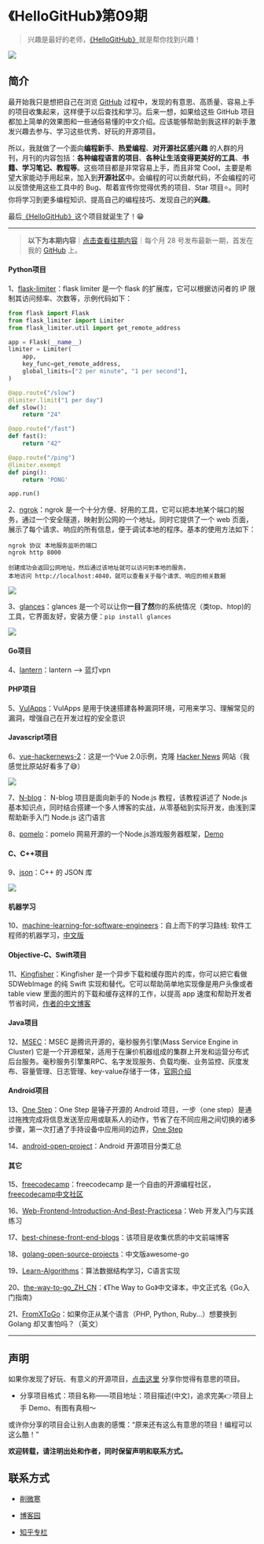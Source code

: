# 《HelloGitHub》第09期
>兴趣是最好的老师，[《HelloGitHub》](https://github.com/521xueweihan/HelloGitHub)就是帮你找到兴趣！

![](https://github.com/521xueweihan/HelloGitHub/blob/master/01/img/hello-github.jpg)

## 简介
最开始我只是想把自己在浏览 [GitHub](https://github.com/) 过程中，发现的有意思、高质量、容易上手的项目收集起来，这样便于以后查找和学习。后来一想，如果给这些 GitHub 项目都加上简单的效果图和一些通俗易懂的中文介绍。应该能够帮助到我这样的新手激发兴趣去参与、学习这些优秀、好玩的开源项目。

所以，我就做了一个面向**编程新手**、**热爱编程**、**对开源社区感兴趣** 的人群的月刊，月刊的内容包括：**各种编程语言的项目**、**各种让生活变得更美好的工具**、**书籍、学习笔记、教程等**。这些项目都是非常容易上手，而且非常 Cool，主要是希望大家能动手用起来，加入到**开源社区**中。会编程的可以贡献代码，不会编程的可以反馈使用这些工具中的 Bug、帮着宣传你觉得优秀的项目、Star 项目⭐️。同时你将学习到更多编程知识、提高自己的编程技巧、发现自己的**兴趣**。

最后[《HelloGitHub》](https://github.com/521xueweihan/HelloGitHub)这个项目就诞生了！😁

---
>**以下为本期内容**｜[点击查看往期内容](https://github.com/521xueweihan/HelloGitHub)｜每个月 28 号发布最新一期，首发在我的 [GitHub](https://github.com/521xueweihan) 上。

#### Python项目
1、[flask-limiter](https://github.com/alisaifee/flask-limiter)：flask limiter 是一个 flask 的扩展库，它可以根据访问者的 IP 限制其访问频率、次数等，示例代码如下：
```python
from flask import Flask
from flask_limiter import Limiter
from flask_limiter.util import get_remote_address

app = Flask(__name__)
limiter = Limiter(
    app,
    key_func=get_remote_address,
    global_limits=["2 per minute", "1 per second"],
)

@app.route("/slow")
@limiter.limit("1 per day")
def slow():
    return "24"

@app.route("/fast")
def fast():
    return "42"

@app.route("/ping")
@limiter.exempt
def ping():
    return 'PONG'

app.run()
```

2、[ngrok](https://github.com/inconshreveable/ngrok)：ngrok 是一个十分方便、好用的工具，它可以把本地某个端口的服务，通过一个安全隧道，映射到公网的一个地址。同时它提供了一个 web 页面，展示了每个请求、响应的所有信息，便于调试本地的程序。基本的使用方法如下：
```
ngrok 协议 本地服务监听的端口
ngrok http 8000

创建成功会返回公网地址，然后通过该地址就可以访问到本地的服务。
本地访问 http://localhost:4040，就可以查看关于每个请求、响应的相关数据
```

![](https://github.com/521xueweihan/HelloGitHub/blob/master/09/img/ngrok-show-min.png)

3、[glances](http://nicolargo.github.io/glances/)：glances 是一个可以让你**一目了然**你的系统情况（类top、htop)的工具，它界面友好，安装方便：`pip install glances`

![](https://github.com/521xueweihan/HelloGitHub/blob/master/09/img/glances-show-min.png)

#### Go项目
4、[lantern](https://github.com/getlantern/lantern)：lantern ——> 蓝灯vpn

#### PHP项目
5、[VulApps](https://github.com/Medicean/VulApps)：VulApps 是用于快速搭建各种漏洞环境，可用来学习、理解常见的漏洞，增强自己在开发过程的安全意识

#### Javascript项目
6、[vue-hackernews-2](https://github.com/vuejs/vue-hackernews-2.0)：这是一个Vue 2.0示例，克隆 [Hacker News]((https://news.ycombinator.com/)) 网站（我感觉比原站好看多了😅）

![](https://github.com/521xueweihan/HelloGitHub/blob/master/09/img/vue-hackernews-show-min.png)

7、[N-blog](https://github.com/nswbmw/N-blog)： N-blog 项目是面向新手的 Node.js 教程，该教程讲述了 Node.js 基本知识点，同时结合搭建一个多人博客的实战，从零基础到实际开发，由浅到深帮助新手入门 Node.js 这门语言

8、[pomelo](https://github.com/NetEase/pomelo)：pomelo 网易开源的一个Node.js游戏服务器框架，[Demo](http://pomelo.netease.com/demo.html)

#### C、C++项目
9、[json](https://github.com/nlohmann/json)：C++ 的 JSON 库

![](https://github.com/521xueweihan/HelloGitHub/blob/master/09/img/json-show.gif)

#### 机器学习
10、[machine-learning-for-software-engineers](https://github.com/ZuzooVn/machine-learning-for-software-engineers)：自上而下的学习路线: 软件工程师的机器学习，[中文版](https://github.com/ZuzooVn/machine-learning-for-software-engineers/blob/master/README-zh-CN.md)

#### Objective-C、Swift项目
11、[Kingfisher](https://github.com/onevcat/Kingfisher)：Kingfisher 是一个异步下载和缓存图片的库，你可以把它看做 SDWebImage 的纯 Swift 实现和替代。它可以帮助简单地实现像是用户头像或者 table view 里面的图片的下载和缓存这样的工作，以提高 app 速度和帮助开发者节省时间，[作者的中文博客](http://project.onevcat.com/)

#### Java项目
12、[MSEC](https://github.com/Tencent/MSEC)：MSEC 是腾讯开源的，毫秒服务引擎(Mass Service Engine in Cluster)
它是一个开源框架，适用于在廉价机器组成的集群上开发和运营分布式后台服务。毫秒服务引擎集RPC、名字发现服务、负载均衡、业务监控、灰度发布、容量管理、日志管理、key-value存储于一体，[官网介绍](http://haomiao.qq.com/index.html#documents)

#### Android项目
13、[One Step](https://github.com/SmartisanTech/android)：One Step 是锤子开源的 Android 项目，一步（one step）是通过拖拽完成将信息发送至应用或联系人的动作，节省了在不同应用之间切换的诸多步骤，第一次打通了手持设备中应用间的边界，[One Step](http://www.smartisan.com/m1/#/os?section=onestep)

14、[android-open-project](https://github.com/Trinea/android-open-project)：Android 开源项目分类汇总

#### 其它

15、[freecodecamp](https://github.com/FreeCodeCampChina/freecodecamp.cn)：freecodecamp 是一个自由的开源编程社区，[freecodecamp中文社区](https://freecodecamp.cn)

16、[Web-Frontend-Introduction-And-Best-Practicesa](https://github.com/wxyyxc1992/Web-Frontend-Introduction-And-Engineering-Practices)：Web 开发入门与实践练习

17、[best-chinese-front-end-blogs](https://github.com/FrankFang/best-chinese-front-end-blogs)：该项目是收集优质的中文前端博客

18、[golang-open-source-projects](https://github.com/hackstoic/golang-open-source-projects)：中文版awesome-go

19、[Learn-Algorithms](https://github.com/nonstriater/Learn-Algorithms)：算法数据结构学习，C语言实现

20、[the-way-to-go_ZH_CN](https://github.com/Unknwon/the-way-to-go_ZH_CN)：《The Way to Go》中文译本，中文正式名《Go入门指南》

21、[FromXToGo](https://github.com/golang/go/wiki/FromXToGo)：如果你正从某个语言（PHP, Python, Ruby...）想要换到 Golang 却又害怕吗？（英文）

---


## 声明
如果你发现了好玩、有意义的开源项目，[点击这里](https://github.com/521xueweihan/HelloGitHub/issues/new) 分享你觉得有意思的项目。

- 分享项目格式：项目名称——项目地址：项目描述(中文)，追求完美👉项目上手 Demo、有图有真相～

或许你分享的项目会让别人由衷的感慨：“原来还有这么有意思的项目！编程可以这么酷！”

**欢迎转载，请注明出处和作者，同时保留声明和联系方式。**

## 联系方式
- [削微寒](https://github.com/521xueweihan)

- [博客园](http://www.cnblogs.com/xueweihan/)

- [知乎专栏](https://zhuanlan.zhihu.com/hellogithub)
